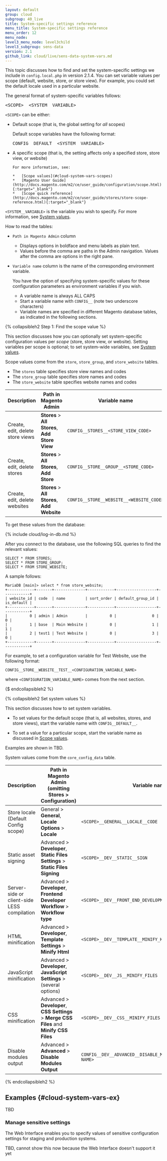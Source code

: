 ```yaml
---
layout: default
group: cloud
subgroup: 40_live
title: System-specific settings reference
menu_title: System-specific settings reference
menu_order: 12
menu_node: 
level3_menu_node: level3child
level3_subgroup: sens-data
version: 2.1
github_link: cloud/live/sens-data-system-vars.md
---
```


This topic discusses how to find and set the system-specific settings we include in `config.local.php` in version 2.1.4. You can set variable values per scope (default, website, store, or store view). For example, you could set the default locale used in a particular website.

The general format of system-specific variables follows:

<pre class="no-copy">&lt;SCOPE>__&lt;SYSTEM__VARIABLE></pre>

`<SCOPE>` can be either:

*	Default scope (that is, the global setting for _all_ scopes)

	Default scope variables have the following format:

	<pre class="no-copy">CONFIG__DEFAULT__&lt;SYSTEM__VARIABLE></pre>

*	A specific scope (that is, the setting affects only a specified store, store view, or website)

		For more information, see:

		*	[Scope values](#cloud-system-vars-scopes)
		*	[Magento User Guide](http://docs.magento.com/m2/ce/user_guide/configuration/scope.html){:target="_blank"}
		*	[Scope quick reference](http://docs.magento.com/m2/ce/user_guide/stores/store-scope-reference.html){:target="_blank"}

`<SYSTEM__VARIABLE>` is the variable you wish to specify. For more information, see [System values](#cloud-system-vars-sys).



How to read the tables:

*	`Path in Magento Admin` column

	*	Displays options in boldface and menu labels as plain text.
	*	Values before the comma are paths in the Admin navigation. Values after the comma are options in the right pane.
*	`Variable name` column is the name of the corresponding environment variable.

	You have the option of specifying system-specific values for these configuration parameters as environment variables if you wish.

	*	A variable name is always ALL CAPS
	*	Start a variable name with `CONFIG__` (note two underscore characters)
	*	Variable names are specified in different Magento database tables, as indicated in the following sections.

<p id="cloud-system-vars-scopes"></p>{% collapsibleh2 Step 1: Find the scope value %}

This section discusses how you can optionally set system-specific configuration values per _scope_ (store, store view, or website). Setting variables per scope is optional; to set system-wide variables, see [System values](#cloud-system-vars-sys).

Scope values come from the `store`, `store_group`, and `store_website` tables.

*	The `stores` table specifies store view names and codes
*	The `store_group` table specifies store names and codes
*	The `store_website` table specifies website names and codes

| Description  | Path in Magento Admin | Variable name | 
|--------------|--------------|----------------------|
| Create, edit, delete store views | **Stores** > **All Stores**, **Add Store View** | `CONFIG__STORES__<STORE_VIEW_CODE>`  |
| Create, edit, delete stores | **Stores** > **All Stores**, **Add Store** | `CONFIG__STORE__GROUP__<STORE_CODE>`  | 
| Create, edit, delete websites | **Stores** > **All Stores**, **Add Website**  | `CONFIG__STORE__WEBSITE__<WEBSITE_CODE>` | 

To get these values from the database:

{% include cloud/log-in-db.md %}

After you connect to the database, use the following SQL queries to find the relevant values:

	SELECT * FROM STORES;
	SELECT * FROM STORE_GROUP;
	SELECT * FROM STORE_WEBSITE;

A sample follows:

	MariaDB [main]> select * from store_website;
	+------------+-------+--------------+------------+------------------+------------+
	| website_id | code  | name         | sort_order | default_group_id | is_default |
	+------------+-------+--------------+------------+------------------+------------+
	|          0 | admin | Admin        |          0 |                0 |          0 |
	|          1 | base  | Main Website |          0 |                1 |          1 |
	|          2 | test1 | Test Website |          0 |                3 |          0 |
	+------------+-------+--------------+------------+------------------+------------+

For example, to set a configuration variable for Test Website, use the following format:

	CONFIG__STORE__WEBSITE__TEST__<CONFIGURATION_VARIABLE_NAME>

where `<CONFIGURATION_VARIABLE_NAME>` comes from the next section.

{$ endcollapsibleh2 %}

<p id="cloud-system-vars-sys"></p>{% collapsibleh2 Set system values %}

This section discusses how to set system variables. 

*	To set values for the default scope (that is, all websites, stores, and store views), start the variable name with `CONFIG__DEFAULT__`. 

*	To set a value for a particular scope, start the variable name as discussed in [Scope values](#cloud-system-vars-scopes).

Examples are shown in TBD.

System values come from the `core_config_data` table.

| Description  | Path in Magento Admin (omitting **Stores** > **Configuration**) | Variable name | 
|--------------|--------------|----------------------|
| Store locale (Default Config scope)  | General > **General**, **Locale Options** > **Locale**  |  `<SCOPE>__GENERAL__LOCALE__CODE` | 
| Static asset signing |  Advanced > **Developer**, **Static Files Settings** > **Static Files Signing** | `<SCOPE>__DEV__STATIC__SIGN`  | 
| Server-side or client-side LESS compilation  | Advanced > **Developer**, **Frontend Developer Workflow** > **Workflow type** |  `<SCOPE>__DEV__FRONT_END_DEVELOPMENT_WORKFLOW__TYPE` | 
|  HTML minification | Advanced > **Developer**, **Template Settings** > **Minify Html**  | `<SCOPE>__DEV__TEMPLATE__MINIFY_HTML`  | 
| JavaScript minification  | Advanced > **Developer**, **JavaScript Settings** > (several options)  | `<SCOPE>__DEV__JS__MINIFY_FILES` |  
| CSS minification  | Advanced > **Developer**, **CSS Settings** > **Merge CSS Files** and **Minify CSS Files**  | `<SCOPE>__DEV__CSS__MINIFY_FILES` | 
| Disable modules output |  Advanced > **Advanced** > **Disable Modules Output** | `CONFIG__DEV__ADVANCED__DISABLE_MODULES_OUTPUT__<MODULE NAME>`  | 

{% endcollapsibleh2 %}

## Examples {#cloud-system-vars-ex}
TBD

### Manage sensitive settings
The Web Interface enables you to specify values of sensitive configuration settings for staging and production systems.

TBD, cannot show this now because the Web Interface doesn't support it yet